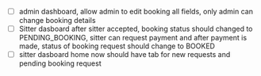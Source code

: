 - [ ] admin dashboard, allow admin to edit booking all fields, only admin can change booking details
- [ ] Sitter dasboard after sitter accepted, booking status should changed to PENDING_BOOKING, sitter can request payment and after payment is made, status of booking request should change to BOOKED
- [ ] sitter dasboard home  now should have tab for new requests and pending booking request